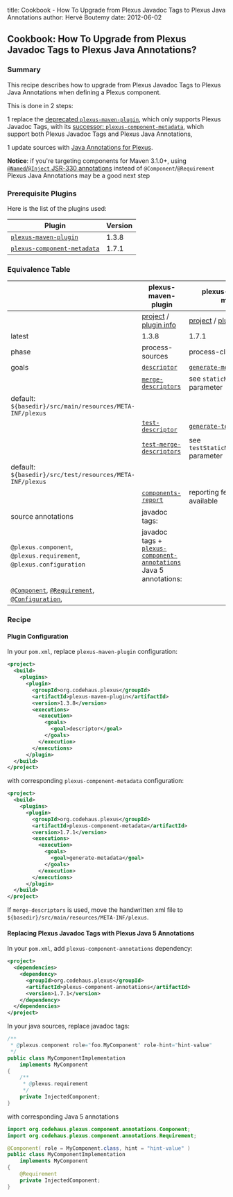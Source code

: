 title: Cookbook - How To Upgrade from Plexus Javadoc Tags to Plexus Java Annotations
author: Hervé Boutemy
date: 2012-06-02

<!--
Licensed to the Apache Software Foundation (ASF) under one
or more contributor license agreements.  See the NOTICE file
distributed with this work for additional information
regarding copyright ownership.  The ASF licenses this file
to you under the Apache License, Version 2.0 (the
"License"); you may not use this file except in compliance
with the License.  You may obtain a copy of the License at

    http://www.apache.org/licenses/LICENSE-2.0

Unless required by applicable law or agreed to in writing,
software distributed under the License is distributed on an
"AS IS" BASIS, WITHOUT WARRANTIES OR CONDITIONS OF ANY
KIND, either express or implied.  See the License for the
specific language governing permissions and limitations
under the License.
-->
## Cookbook: How To Upgrade from Plexus Javadoc Tags to Plexus Java Annotations?

### Summary

 This recipe describes how to upgrade from Plexus Javadoc Tags to Plexus Java Annotations when defining a Plexus component.

 This is done in 2 steps:

 1 replace the [deprecated `plexus-maven-plugin`](https://codehaus-plexus.github.io/plexus-maven-plugin/), which only supports Plexus Javadoc Tags, with its [successor: `plexus-component-metadata`](https://codehaus-plexus.github.io/plexus-containers/plexus-component-metadata/), which support both Plexus Javadoc Tags and Plexus Java Annotations,

 1 update sources with [Java Annotations for Plexus](https://codehaus-plexus.github.io/plexus-containers/plexus-component-annotations/).

 **Notice**: if you're targeting components for Maven 3.1.0+, using [`@Named`/`@Inject` JSR-330 annotations](/maven-jsr330.html) instead of `@Component`/`@Requirement` Plexus Java Annotations may be a good next step

### Prerequisite Plugins

 Here is the list of the plugins used:

|**Plugin**|**Version**|
|---|---|
|[`plexus-maven-plugin`](https://codehaus-plexus.github.io/plexus-maven-plugin/)|1.3.8|
|[`plexus-component-metadata`](https://codehaus-plexus.github.io/plexus-containers/plexus-component-metadata/)|1.7.1|

### Equivalence Table

||**plexus-maven-plugin**|**plexus-component-metadata**|
|---|---|---|
||[project](https://codehaus-plexus.github.io/plexus-maven-plugin/) / [plugin info](https://codehaus-plexus.github.io/plexus-maven-plugin/plugin-info.html)|[project](https://codehaus-plexus.github.io/plexus-containers/plexus-component-metadata/) / [plugin info](https://codehaus-plexus.github.io/plexus-containers/plexus-component-metadata/plugin-info.html)|
|latest|1.3.8|1.7.1|
|phase|process-sources|process-classes|
|goals|[`descriptor`](https://codehaus-plexus.github.io/plexus-maven-plugin/descriptor-mojo.html)|[`generate-metadata`](https://codehaus-plexus.github.io/plexus-containers/plexus-component-metadata/generate-metadata-mojo.html)|
||[`merge-descriptors`](https://codehaus-plexus.github.io/plexus-maven-plugin/merge-descriptors-mojo.html)|see `staticMetadataDirectory` parameter  
default: `${basedir}/src/main/resources/META-INF/plexus`|
||[`test-descriptor`](https://codehaus-plexus.github.io/plexus-maven-plugin/test-descriptor-mojo.html)|[`generate-test-metadata`](https://codehaus-plexus.github.io/plexus-containers/plexus-component-metadata/generate-test-metadata-mojo.html)|
||[`test-merge-descriptors`](https://codehaus-plexus.github.io/plexus-maven-plugin/test-merge-descriptors-mojo.html)|see `testStaticMetadataDirectory` parameter  
default: `${basedir}/src/test/resources/META-INF/plexus`|
||[`components-report`](https://codehaus-plexus.github.io/plexus-maven-plugin/components-report-mojo.html)|reporting feature not available|
|source annotations|javadoc tags:  
`@plexus.component`, `@plexus.requirement`, `@plexus.configuration`  |javadoc tags + [`plexus-component-annotations`](https://codehaus-plexus.github.io/plexus-containers/plexus-component-annotations/) Java 5 annotations:
[`@Component`](https://codehaus-plexus.github.io/plexus-containers/plexus-component-annotations/apidocs/org/codehaus/plexus/component/annotations/Component.html), [`@Requirement`](https://codehaus-plexus.github.io/plexus-containers/plexus-component-annotations/apidocs/org/codehaus/plexus/component/annotations/Requirement.html), [`@Configuration`](https://codehaus-plexus.github.io/plexus-containers/plexus-component-annotations/apidocs/org/codehaus/plexus/component/annotations/Configuration.html),|

### Recipe

#### Plugin Configuration

 In your `pom.xml`, replace `plexus-maven-plugin` configuration:

```xml
<project>
  <build>
    <plugins>
      <plugin>
        <groupId>org.codehaus.plexus</groupId>
        <artifactId>plexus-maven-plugin</artifactId>
        <version>1.3.8</version>
        <executions>
          <execution>
            <goals>
              <goal>descriptor</goal>
            </goals>
          </execution>
        </executions>
      </plugin>
  </build>
</project>
```

 with corresponding `plexus-component-metadata` configuration:

```xml
<project>
  <build>
    <plugins>
      <plugin>
        <groupId>org.codehaus.plexus</groupId>
        <artifactId>plexus-component-metadata</artifactId>
        <version>1.7.1</version>
        <executions>
          <execution>
            <goals>
              <goal>generate-metadata</goal>
            </goals>
          </execution>
        </executions>
      </plugin>
  </build>
</project>
```

 If `merge-descriptors` is used, move the handwritten xml file to `${basedir}/src/main/resources/META-INF/plexus`.

#### Replacing Plexus Javadoc Tags with Plexus Java 5 Annotations

 In your `pom.xml`, add `plexus-component-annotations` dependency:

```xml
<project>
  <dependencies>
    <dependency>
      <groupId>org.codehaus.plexus</groupId>
      <artifactId>plexus-component-annotations</artifactId>
      <version>1.7.1</version>
    </dependency>
  </dependencies>
</project>
```

 In your java sources, replace javadoc tags:

```java
/**
 * @plexus.component role="foo.MyComponent" role-hint="hint-value"
 */
public class MyComponentImplementation
    implements MyComponent
{
    /**
     * @plexus.requirement
     */
    private InjectedComponent;
}
```

 with corresponding Java 5 annotations

```java
import org.codehaus.plexus.component.annotations.Component;
import org.codehaus.plexus.component.annotations.Requirement;

@Component( role = MyComponent.class, hint = "hint-value" )
public class MyComponentImplementation
    implements MyComponent
{
    @Requirement
    private InjectedComponent;
}
```
